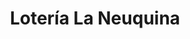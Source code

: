 ---
title: "Lotería La Neuquina"
url: /neuquen/loteria-la-neuquina-bouquet-roldan/
shop: Lotterie
---